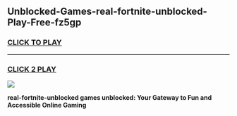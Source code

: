 
## Unblocked-Games-real-fortnite-unblocked-Play-Free-fz5gp
<h3>
<a href="https://premium76.site?title=real-fortnite-unblocked&ref=21A">CLICK TO PLAY</a></h3>
<hr>

<h3>
<a href="https://premium76.site?title=real-fortnite-unblocked&ref=21A">CLICK 2 PLAY</a>
  
</h3>

<a href="https://premium76.site?title=real-fortnite-unblocked&ref=21A"><img src="https://clearcache.store/games.png"></a>


**real-fortnite-unblocked games unblocked: Your Gateway to Fun and Accessible Online Gaming**
